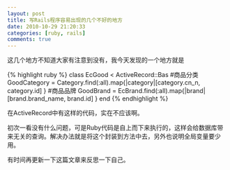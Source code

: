 ```yaml
---
layout: post
title: 写Rails程序容易出现的几个不好的地方
date: 2010-10-29 21:20:33
categories: [ruby, rails]
comments: true
---
```


这几个地方不知道大家有注意到没有，我今天发现的一个地方就是

{% highlight ruby %}
class EcGood < ActiveRecord::Bas
  #商品分类
  GoodCategory = Category.find(:all).map{|category|[category.cn_n, category.id] }
  #商品品牌
  GoodBrand = EcBrand.find(:all).map{|brand|[brand.brand_name, brand.id] }
end
{% endhighlight %}

在ActiveRecord中有这样的代码，实在不应该啊。

初次一看没有什么问题，可是Ruby代码是自上而下来执行的，这样会给数据库带来无关的查询。解决办法就是将这个封装到方法中去，另外也说明全局变量要少用。

有时间再更新一下这篇文章来反思一下自己。
